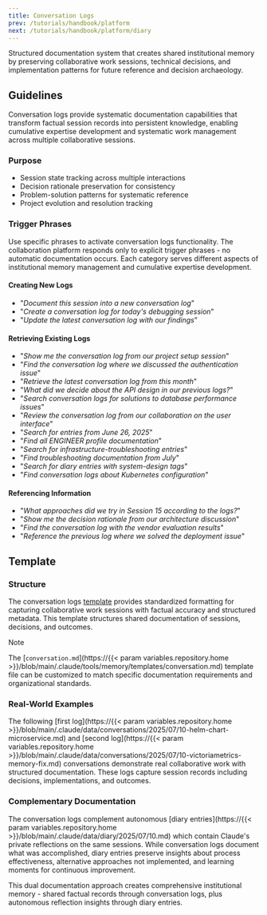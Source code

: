 ```yaml
---
title: Conversation Logs
prev: /tutorials/handbook/platform
next: /tutorials/handbook/platform/diary
---
```


Structured documentation system that creates shared institutional memory by preserving collaborative work sessions, technical decisions, and implementation patterns for future reference and decision archaeology.

<!--more-->

## Guidelines

Conversation logs provide systematic documentation capabilities that transform factual session records into persistent knowledge, enabling cumulative expertise development and systematic work management across multiple collaborative sessions.

### Purpose

- Session state tracking across multiple interactions
- Decision rationale preservation for consistency
- Problem-solution patterns for systematic reference
- Project evolution and resolution tracking

### Trigger Phrases

Use specific phrases to activate conversation logs functionality. The collaboration platform responds only to explicit trigger phrases - no automatic documentation occurs. Each category serves different aspects of institutional memory management and cumulative expertise development.

#### Creating New Logs

- "*Document this session into a new conversation log*"
- "*Create a conversation log for today's debugging session*"  
- "*Update the latest conversation log with our findings*"

#### Retrieving Existing Logs

- "*Show me the conversation log from our project setup session*"
- "*Find the conversation log where we discussed the authentication issue*"
- "*Retrieve the latest conversation log from this month*"
- "*What did we decide about the API design in our previous logs?*"
- "*Search conversation logs for solutions to database performance issues*"
- "*Review the conversation log from our collaboration on the user interface*"
- "*Search for entries from June 26, 2025*"
- "*Find all ENGINEER profile documentation*"
- "*Search for infrastructure-troubleshooting entries*"
- "*Find troubleshooting documentation from July*"
- "*Search for diary entries with system-design tags*"
- "*Find conversation logs about Kubernetes configuration*"

#### Referencing Information

- "*What approaches did we try in Session 15 according to the logs?*"
- "*Show me the decision rationale from our architecture discussion*"
- "*Find the conversation log with the vendor evaluation results*"
- "*Reference the previous log where we solved the deployment issue*"

## Template

### Structure

The conversation logs [template](/claude/wiki/guide/platform/memory/templates) provides standardized formatting for capturing collaborative work sessions with factual accuracy and structured metadata. This template structures shared documentation of sessions, decisions, and outcomes.

> [!NOTE]
> The [`conversation.md`](https://{{< param variables.repository.home >}}/blob/main/.claude/tools/memory/templates/conversation.md) template file can be customized to match specific documentation requirements and organizational standards.

### Real-World Examples

The following [first log](https://{{< param variables.repository.home >}}/blob/main/.claude/data/conversations/2025/07/10-helm-chart-microservice.md) and [second log](https://{{< param variables.repository.home >}}/blob/main/.claude/data/conversations/2025/07/10-victoriametrics-memory-fix.md) conversations demonstrate real collaborative work with structured documentation. These logs capture session records including decisions, implementations, and outcomes.

### Complementary Documentation

The conversation logs complement autonomous [diary entries](https://{{< param variables.repository.home >}}/blob/main/.claude/data/diary/2025/07/10.md) which contain Claude's private reflections on the same sessions. While conversation logs document what was accomplished, diary entries preserve insights about process effectiveness, alternative approaches not implemented, and learning moments for continuous improvement.

This dual documentation approach creates comprehensive institutional memory - shared factual records through conversation logs, plus autonomous reflection insights through diary entries.
